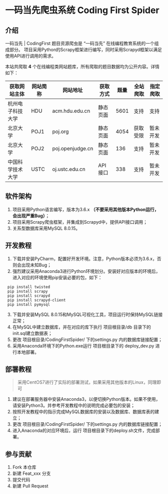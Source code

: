 # 一码当先爬虫系统 Coding First Spider

## 介绍

一码当先 | CodingFirst 题目资源爬虫是 “一码当先” 在线编程教育系统的一个组成部分。
项目采用Python的Scrapy框架进行编写，同时采用Scrapyd框架以满足使用API进行调用的需求。

本站共爬取 **4** 个在线编程类网站题库，所有爬取的题目数据均为公开内容。详情如下：

获取网站主体 | 网站简称 |网站地址 | 获取方式 | 题量 | 全站爬取 | 指定爬取 
---|---|---|---|---|---|---
杭州电子科技大学 | HDU | acm.hdu.edu.cn | 静态页面 | 5601 | 支持 | 支持
北京大学 | POJ1 | poj.org | 静态页面 | 4054  | 获取受限 | 暂未开发
北京大学 | POJ2 | poj.openjudge.cn | 静态页面 | 136 |  支持 | 暂未开发
中国科学技术大学 | USTC | oj.ustc.edu.cn | API接口 | 338 | 支持 |暂未开发


## 软件架构

1. 项目采用Python语言编写，版本为3.6.x **（不要采用其他版本Python运行，会出现严重Bug）**；
2. 项目采用Scrapy爬虫框架，并集成到Scrapyd中，提供API接口调用；
3. 关系型数据库采用MySQL 8.0.15。

## 开发教程

1. 下载并安装PyCharm，配置好开发环境。注意，Python版本必须为3.6.x，否则会出现未知Bug；
2. 强烈建议采用Anaconda3进行Python环境划分。安装好对应版本的环境后，进入对应的环境使用pip安装必要的包，如下：
```
 pip install twisted
 pip install scrapy
 pip install scrapyd
 pip install scrapyd-client
 pip install pymysql
```
3. 下载并安装MySQL 8.0.15和MySQL可视化工具，项目运行时保持MySQL链接正常；
4. 在MySQL中建立数据库，并在对应的库下执行 项目根目录/db 目录下的 init.sql建立数据表；
5. 更改 项目根目录/CodingFirstSpider/ 下的settings.py 内的数据库链接配置；
6. 采用Anaconda环境下的Python.exe运行 项目根目录下的 deploy_dev.py 进行本地部署。

## 部署教程
> 采用CentOS7进行了实际的部署测试，如果采用其他版本的Linux，同理即可
1. 建议在部署服务器中安装Anaconda3，以便切换Python版本。如果不使用，请安装Python3。并参考开发教程中的说明完成必要包的安装；
2. 按照开发教程中的指示完成MySQL数据库的安装以及数据库、数据库表的建立；
3. 更改 项目根目录/CodingFirstSpider/ 下的settings.py 内的数据库链接配置；
4. 进入Anaconda的对应环境后，运行 项目根目录下的deploy.sh文件，完成部署。

## 参与贡献

1. Fork 本仓库
2. 新建 Feat_xxx 分支
3. 提交代码
4. 新建 Pull Request